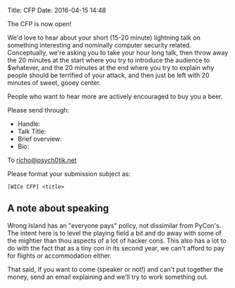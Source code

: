 Title: CFP
Date: 2016-04-15 14:48

The CFP is now open!

We'd love to hear about your short (15-20 minute) lightning talk on something
interesting and nominally computer security related. Conceptually, we're asking
you to take your hour long talk, then throw away the 20 minutes at the start
where you try to introduce the audience to $whatever, and the 20 minutes at the
end where you try to explain why people should be terrified of your attack, and
then just be left with 20 minutes of sweet, gooey center.

People who want to hear more are actively encouraged to buy you a beer.

Please send through:

* Handle:
* Talk Title:
* Brief overview:
* Bio:

To richo@psych0tik.net

Please format your submission subject as:

    [WICe CFP] <title>

## A note about speaking

Wrong Island has an "everyone pays" policy, not dissimilar from PyCon's. The
intent here is to level the playing field a bit and do away with some of the
mightier than thou aspects of a lot of hacker cons. This also has a lot to do
with the fact that as a tiny con in its second year, we can't afford to pay for
flights or accommodation either.

That said, if you want to come (speaker or not!) and can't put together the
money, send an email explaining and we'll try to work something out.
